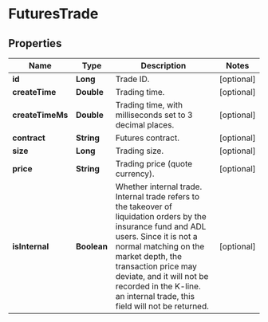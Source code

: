
# FuturesTrade

## Properties

Name | Type | Description | Notes
------------ | ------------- | ------------- | -------------
**id** | **Long** | Trade ID. |  [optional]
**createTime** | **Double** | Trading time. |  [optional]
**createTimeMs** | **Double** | Trading time, with milliseconds set to 3 decimal places. |  [optional]
**contract** | **String** | Futures contract. |  [optional]
**size** | **Long** | Trading size. |  [optional]
**price** | **String** | Trading price (quote currency). |  [optional]
**isInternal** | **Boolean** | Whether internal trade. Internal trade refers to the takeover of liquidation orders by the insurance fund and ADL users. Since it is not a normal matching on the market depth, the transaction price may deviate, and it will not be recorded in the K-line. an internal trade, this field will not be returned. |  [optional]

